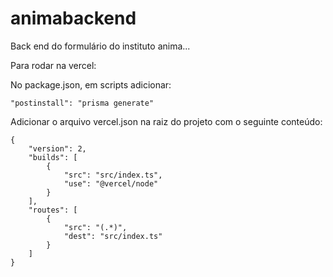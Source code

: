 # animabackend
Back end do formulário do instituto anima...

Para rodar na vercel:

No package.json, em scripts adicionar:
```node
"postinstall": "prisma generate"
```

Adicionar o arquivo vercel.json na raiz do projeto com o seguinte conteúdo:

```node
{
    "version": 2,
    "builds": [
        {
            "src": "src/index.ts",
            "use": "@vercel/node"
        }
    ],
    "routes": [
        {
            "src": "(.*)",
            "dest": "src/index.ts"
        }
    ]
}
```
